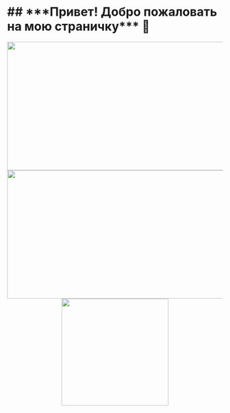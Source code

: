 <h1>
##                                                      ***Привет! Добро пожаловать на мою страничку*** 👋
</h1>


<div id="header" align="center">
 <img src="https://media.giphy.com/media/v1.Y2lkPTc5MGI3NjExdnl3cXpsNjFlMnZpeTFqOHJwMHhrZW5kYjdhcTZobGRnYnJiN3VxeCZlcD12MV9pbnRlcm5hbF9naWZfYnlfaWQmY3Q9Zw/J3KCHKTEqkZuxAW6OQ/giphy.gif" width="600" height="300"/>
</div>


<div id="header" align="center">
 <img src="https://media.giphy.com/media/v1.Y2lkPTc5MGI3NjExbjI3c3Q1a2dpa2p5b3h6dDd6cXY2ZmF3eDR3d3p1bm9wa2xrN2phbyZlcD12MV9pbnRlcm5hbF9naWZfYnlfaWQmY3Q9Zw/HUplkVCPY7jTW/giphy.gif" width="600" height="300"/>
</div>

     
<div id="header" align="center">
 <img src=
"https://media.giphy.com/media/fen8hZws2UoPaaahL2/giphy.gif" " width="250"/>
</div>



